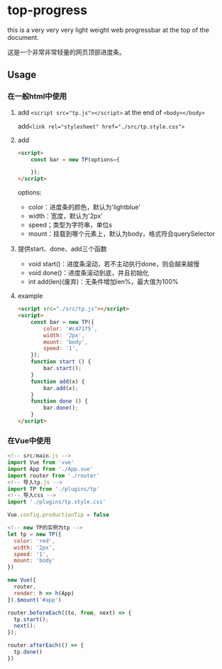 # top-progress
this is a very very very light weight web progressbar at the top of the document.

这是一个非常非常轻量的网页顶部进度条。

## Usage
### 在一般html中使用
1.  add ```<script src="tp.js"></script>``` at the end of ```<body></body>```

    add```<link rel="stylesheet" href="./src/tp.style.css">```

2. add
    ```html
    <script>
        const bar = new TP(options={

        });
    </script>
    ```
    options:
     - color：进度条的颜色，默认为'lightblue'
     - width：宽度，默认为'2px'
     - speed；类型为字符串，单位s
     - mount：挂载到哪个元素上，默认为body，格式符合querySelector

3. 提供start、done、add三个函数
    - void start()：进度条滚动，若不主动执行done，则会越来越慢
    - void done()：进度条滚动到底，并且初始化
    - int add(len)(废弃)：无条件增加len%，最大值为100%

4. example
    ```html
    <script src="./src/tp.js"></script>
    <script>
        const bar = new TP({
            color: '#c471f5',
            width: '2px',
            mount: 'body',
            speed: '1',
        });
        function start () {
            bar.start();
        }
        function add(x) {
            bar.add(x);
        }
        function done () {
            bar.done();
        }
    </script>
    ```
### 在Vue中使用
```js
<!-- src/main.js -->
import Vue from 'vue'
import App from './App.vue'
import router from './router'
<!-- 导入tp.js -->
import TP from './plugins/tp'
<!-- 导入css -->
import './plugins/tp.style.css'

Vue.config.productionTip = false

<!-- new TP的实例为tp -->
let tp = new TP({
  color: 'red',
  width: '2px',
  speed: '1',
  mount: 'body'
})

new Vue({
  router,
  render: h => h(App)
}).$mount('#app')

router.beforeEach((to, from, next) => {
  tp.start();
  next();
});

router.afterEach(() => {
  tp.done()
})
```